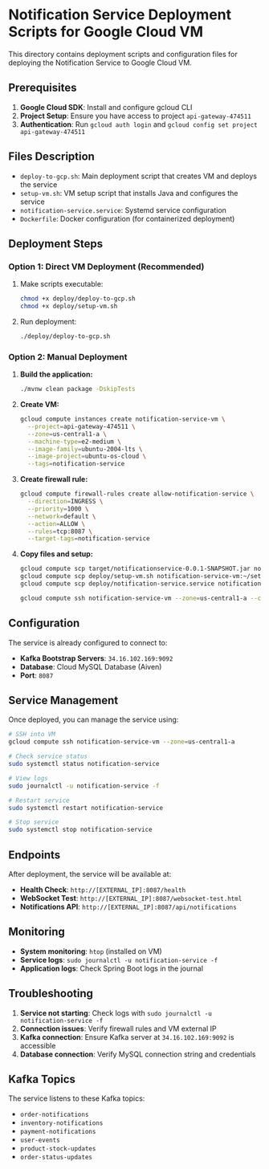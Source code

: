 # Notification Service Deployment Scripts for Google Cloud VM

This directory contains deployment scripts and configuration files for deploying the Notification Service to Google Cloud VM.

## Prerequisites

1. **Google Cloud SDK**: Install and configure gcloud CLI
2. **Project Setup**: Ensure you have access to project `api-gateway-474511`
3. **Authentication**: Run `gcloud auth login` and `gcloud config set project api-gateway-474511`

## Files Description

- `deploy-to-gcp.sh`: Main deployment script that creates VM and deploys the service
- `setup-vm.sh`: VM setup script that installs Java and configures the service
- `notification-service.service`: Systemd service configuration
- `Dockerfile`: Docker configuration (for containerized deployment)

## Deployment Steps

### Option 1: Direct VM Deployment (Recommended)

1. Make scripts executable:
   ```bash
   chmod +x deploy/deploy-to-gcp.sh
   chmod +x deploy/setup-vm.sh
   ```

2. Run deployment:
   ```bash
   ./deploy/deploy-to-gcp.sh
   ```

### Option 2: Manual Deployment

1. **Build the application:**
   ```bash
   ./mvnw clean package -DskipTests
   ```

2. **Create VM:**
   ```bash
   gcloud compute instances create notification-service-vm \
     --project=api-gateway-474511 \
     --zone=us-central1-a \
     --machine-type=e2-medium \
     --image-family=ubuntu-2004-lts \
     --image-project=ubuntu-os-cloud \
     --tags=notification-service
   ```

3. **Create firewall rule:**
   ```bash
   gcloud compute firewall-rules create allow-notification-service \
     --direction=INGRESS \
     --priority=1000 \
     --network=default \
     --action=ALLOW \
     --rules=tcp:8087 \
     --target-tags=notification-service
   ```

4. **Copy files and setup:**
   ```bash
   gcloud compute scp target/notificationservice-0.0.1-SNAPSHOT.jar notification-service-vm:~/app.jar --zone=us-central1-a
   gcloud compute scp deploy/setup-vm.sh notification-service-vm:~/setup-vm.sh --zone=us-central1-a
   gcloud compute scp deploy/notification-service.service notification-service-vm:~/notification-service.service --zone=us-central1-a
   
   gcloud compute ssh notification-service-vm --zone=us-central1-a --command="chmod +x ~/setup-vm.sh && ~/setup-vm.sh"
   ```

## Configuration

The service is already configured to connect to:
- **Kafka Bootstrap Servers**: `34.16.102.169:9092`
- **Database**: Cloud MySQL Database (Aiven)
- **Port**: `8087`

## Service Management

Once deployed, you can manage the service using:

```bash
# SSH into VM
gcloud compute ssh notification-service-vm --zone=us-central1-a

# Check service status
sudo systemctl status notification-service

# View logs
sudo journalctl -u notification-service -f

# Restart service
sudo systemctl restart notification-service

# Stop service
sudo systemctl stop notification-service
```

## Endpoints

After deployment, the service will be available at:
- **Health Check**: `http://[EXTERNAL_IP]:8087/health`
- **WebSocket Test**: `http://[EXTERNAL_IP]:8087/websocket-test.html`
- **Notifications API**: `http://[EXTERNAL_IP]:8087/api/notifications`

## Monitoring

- **System monitoring**: `htop` (installed on VM)
- **Service logs**: `sudo journalctl -u notification-service -f`
- **Application logs**: Check Spring Boot logs in the journal

## Troubleshooting

1. **Service not starting**: Check logs with `sudo journalctl -u notification-service -f`
2. **Connection issues**: Verify firewall rules and VM external IP
3. **Kafka connection**: Ensure Kafka server at `34.16.102.169:9092` is accessible
4. **Database connection**: Verify MySQL connection string and credentials

## Kafka Topics

The service listens to these Kafka topics:
- `order-notifications`
- `inventory-notifications` 
- `payment-notifications`
- `user-events`
- `product-stock-updates`
- `order-status-updates`